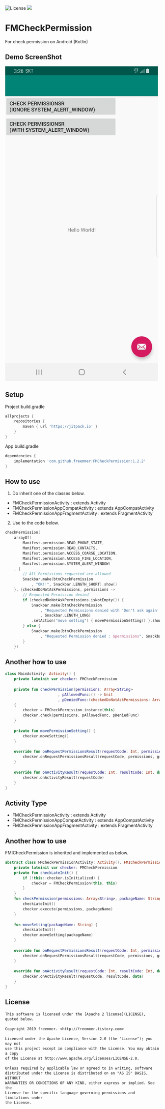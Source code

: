 ![License](https://img.shields.io/badge/License-Apache%202.0-blue.svg)
[![](https://jitpack.io/v/freemmer/FMCheckPermission.svg)](https://jitpack.io/#freemmer/FMCheckPermission)

# FMCheckPermission
For check permission on Android (Kotlin)


## Demo ScreenShot

![Screenshot](https://github.com/freemmer/FMCheckPermission/blob/master/Screenshots/screenshots.gif) 


## Setup

Project build.gradle
```Groovy
allprojects {
    repositories {
        maven { url 'https://jitpack.io' }
    }
}
```

App build.gradle
```Groovy
dependencies {
    implementation 'com.github.freemmer:FMCheckPermission:1.2.2'
}
```


## How to use
1. Do inherit one of the classes below.
+ FMCheckPermissionActivity            : extends Activity
+ FMCheckPermissionAppCompatActivity   : extends AppCompatActivity
+ FMCheckPermissionAppFragmentActivity : extends FragmentActivity

2. Use to the code below.
```Kotlin
checkPermission(
    arrayOf(
        Manifest.permission.READ_PHONE_STATE,
        Manifest.permission.READ_CONTACTS,
        Manifest.permission.ACCESS_COARSE_LOCATION,
        Manifest.permission.ACCESS_FINE_LOCATION,
        Manifest.permission.SYSTEM_ALERT_WINDOW)
    , {
        // All Permissions requested are allowed
        Snackbar.make(btnCheckPermission
            , "OK!!", Snackbar.LENGTH_SHORT).show()
    }, {checkedDoNotAskPermissions, permissions ->
        // Requested Permission denied
        if (checkedDoNotAskPermissions.isNotEmpty()) {
            Snackbar.make(btnCheckPermission
                , "Requested Permissions denied with 'Don't ask again' : $checkedDoNotAskPermissions"
                , Snackbar.LENGTH_LONG)
            .setAction("move setting") { movePermissionSetting() }.show()
        } else {
            Snackbar.make(btnCheckPermission
                , "Requested Permission denied : $permissions", Snackbar.LENGTH_SHORT).show()
        }
    })
```

## Another how to use
```kotlin
class MainActivity: Activity() {
    private lateinit var checker: FMCheckPermission

    private fun checkPermission(permissions: Array<String>
                        , pAllowedFunc:() -> Unit
                        , pDeniedFunc:(checkedDoNotAskPermissions: Array<String>, permissions: Array<String>) -> Unit)
    {
        checker = FMCheckPermission.instance(this)
        checker.check(permissions, pAllowedFunc, pDeniedFunc)
    }

    private fun movePermissionSetting() {
        checker.moveSetting()
    }

    override fun onRequestPermissionsResult(requestCode: Int, permissions: Array<String>, grantResults: IntArray) {
        checker.onRequestPermissionsResult(requestCode, permissions, grantResults)
    }

    override fun onActivityResult(requestCode: Int, resultCode: Int, data: Intent?) {
        checker.onActivityResult(requestCode)
    }
}
```
## Activity Type
+ FMCheckPermissionActivity            : extends Activity
+ FMCheckPermissionAppCompatActivity   : extends AppCompatActivity
+ FMCheckPermissionAppFragmentActivity : extends FragmentActivity

## Another how to use
FMICheckPermission is inherited and implemented as below.
```kotlin
abstract class FMCheckPermissionActivity: Activity(), FMICheckPermission {
    private lateinit var checker: FMCheckPermission
    private fun checkLateInit() {
        if (!this::checker.isInitialized) {
            checker = FMCheckPermission(this, this)
        }
    }
    fun checkPermission(permissions: Array<String>, packageName: String?) {
        checkLateInit()
        checker.execute(permissions, packageName)
    }

    fun moveSetting(packageName: String) {
        checkLateInit()
        checker.moveSetting(packageName)
    }

    override fun onRequestPermissionsResult(requestCode: Int, permissions: Array<String>, grantResults: IntArray) {
        checker.onRequestPermissionsResult(requestCode, permissions, grantResults)
    }

    override fun onActivityResult(requestCode: Int, resultCode: Int, data: Intent?) {
        checker.onActivityResult(requestCode, resultCode, data)
    }
}
```

## License 
```code
This software is licensed under the [Apache 2 license](LICENSE), quoted below.

Copyright 2019 freemmer. <http://freemmer.tistory.com>

Licensed under the Apache License, Version 2.0 (the "License"); you may not
use this project except in compliance with the License. You may obtain a copy
of the License at http://www.apache.org/licenses/LICENSE-2.0.

Unless required by applicable law or agreed to in writing, software
distributed under the License is distributed on an "AS IS" BASIS, WITHOUT
WARRANTIES OR CONDITIONS OF ANY KIND, either express or implied. See the
License for the specific language governing permissions and limitations under
the License.
```
